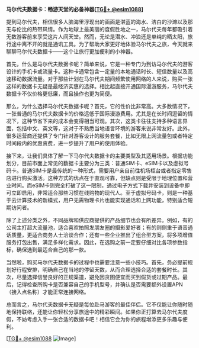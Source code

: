**马尔代夫数据卡：畅游天堂的必备神器[[TG💪+ @esim1088](https://t.me/s/esim1088)]**

提到马尔代夫，相信很多人脑海里浮现出的画面是湛蓝的海水、洁白的沙滩以及那无与伦比的热带风情。作为地球上最美丽的度假胜地之一，马尔代夫每年都吸引着无数游客前来享受这片人间天堂。然而，无论是潜水、冲浪还是单纯的晒太阳，旅行途中离不开的就是通讯工具。为了帮助大家更好地体验马尔代夫之旅，今天就来聊聊马尔代夫数据卡——这个让旅行更加便利的小神器。

首先，什么是马尔代夫数据卡呢？简单来说，它是一种专门为到访马尔代夫的游客设计的手机卡或流量卡。这种卡通常包含一定量的本地通话时长、短信数量以及高速移动数据流量。对于那些计划在马尔代夫期间频繁使用网络的人来说，购买一张这样的数据卡无疑是最经济实惠的选择。相比起直接开通国际漫游服务，马尔代夫数据卡不仅价格更低廉，而且操作也更为简便。

那么，为什么选择马尔代夫数据卡呢？首先，它的性价比非常高。大多数情况下，一张普通的马尔代夫数据卡的价格远低于国际漫游费用。尤其是在长时间逗留的情况下，这种节省下来的成本会变得相当可观。其次，这类卡往往支持多种语言界面，包括中文、英文等，这对于不熟悉当地语言环境的游客来说非常友好。此外，很多运营商还提供了专门针对游客设计的服务套餐，比如无限上网流量包或者特定时间段内的优惠资费，进一步提升了用户的使用体验。

接下来，让我们具体了解一下马尔代夫数据卡的主要类型及其适用场景。根据功能划分，目前市面上常见的数据卡主要分为三类：普通SIM卡、eSIM卡以及虚拟号码卡。普通SIM卡是最传统的一种形式，需要用户亲自前往机场柜台或者指定零售店进行购买激活。这种方式的优点在于直观可靠，但缺点则是受限于地理位置和营业时间。而eSIM卡则完全打破了这一限制，通过电子方式下载并安装到设备中即可立即启用，非常适合那些习惯在线购物的现代人。至于虚拟号码卡，则是一种基于云计算技术的新模式，用户无需物理卡片也能实现通话和上网功能，特别适合短期访问者。

除了上述分类之外，不同品牌和供应商提供的产品细节也会有所差异。例如，有的公司主打超大流量池，适合喜欢拍照发朋友圈的摄影爱好者；有的则侧重于语音通话质量，更适合商务人士洽谈合作；还有一些企业推出了组合型方案，将多项增值服务打包出售，满足多样化需求。因此，在选购之前一定要仔细对比各项参数指标，确保选到最适合自己的那一款。

当然啦，购买马尔代夫数据卡的过程中也需要注意一些小技巧。首先，务必提前规划好行程安排，明确自己在当地的停留天数，从而合理选择合适的套餐时长。其次，尽量选择信誉良好的正规渠道，避免因贪图便宜而买到假货或过期产品。最后，记得检查所购卡是否兼容自己的手机型号，并确认是否需要额外设置APN（接入点名称）才能正常连接网络。

总而言之，马尔代夫数据卡无疑是每位赴马游客的最佳伴侣。它不仅能让你随时随地保持联络，还能让你轻松分享旅途中的精彩瞬间。如果你正打算去马尔代夫度假，不妨考虑入手一张合适的数据卡吧！相信它会为你的旅程增添更多乐趣与便利。

[[TG💪+ @esim1088](https://t.me/s/esim1088) ![Image](https://i.postimg.cc/4NQfJmqS/Snipaste-2025-05-13-00-14-12.png)]
